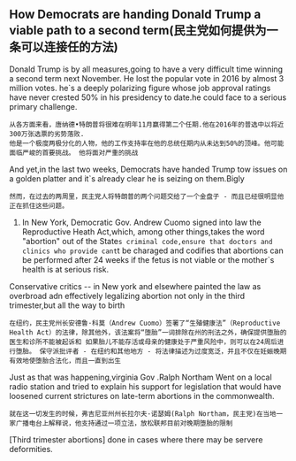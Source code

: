 ## How Democrats are handing Donald Trump a viable path to a second term(民主党如何提供为一条可以连接任的方法)

Donald Trump is by all measures,going to have a very difficult time winning a  second term next November. He lost the popular vote in 2016 by almost 3 million votes.
he`s a deeply polarizing figure whose job approval ratings have never crested 50% in his presidency to date.he could face to a serious primary challenge.

``` 
从各方面来看，唐纳德•特朗普将很难在明年11月赢得第二个任期.他在2016年的普选中以将近300万张选票的劣势落败.
他是一个极度两极分化的人物，他的工作支持率在他的总统任期内从未达到50%的顶峰。他可能面临严峻的首要挑战。 他将面对严重的挑战

```


And yet,in the last two weeks, Democrats have handed Trump  tow issues on a golden platter and it`s already clear he is seizing on them.Bigly


```
然而，在过去的两周里，民主党人将特朗普的两个问题交给了一个金盘子 - 而且已经很明显他正在抓住这些问题。

```

1) In New York, Democratic Gov. Andrew Cuomo signed into law the Reproductive Heath Act,which, among other things,takes the word "abortion" out of the State`s criminal code,ensure that doctors and clinics who provide cant`t be charaged and codifies that abortions can be performed after 24 weeks if the fetus is not viable or the mother`s health is at serious risk.

Conservative critics -- in New york and elsewhere painted the law as overbroad adn effectively legalizing abortion not only in the third trimester,but all the way to birth
 


```
在纽约，民主党州长安德鲁·科莫（Andrew Cuomo）签署了“生殖健康法”（Reproductive Health Act）的法律，除其他外，该法案将“堕胎”一词排除在州的刑法之外，确保提供堕胎的医生和诊所不能被起诉和 如果胎儿不能存活或母亲的健康处于严重风险中，则可以在24周后进行堕胎。 保守派批评者 - 在纽约和其他地方 - 将法律描述为过度宽泛，并且不仅在妊娠晚期有效地使堕胎合法化，而且一直到出生
```

Just as that was happening,virginia Gov .Ralph Northam Went on a local radio station and tried to explain his support for legislation that would have loosened current strictures on late-term abortions in the commonwealth.

```
就在这一切发生的时候，弗吉尼亚州州长拉尔夫·诺瑟姆(Ralph Northam，民主党)在当地一家广播电台上解释说，他支持通过一项立法，放松联邦目前对晚期堕胎的限制
```
[Third trimester abortions] done in cases where there may be servere deformities.







